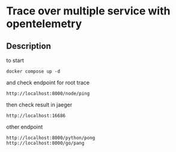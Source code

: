 # Trace over multiple service with opentelemetry

## Description
to start
``` 
docker compose up -d
```

and check endpoint for root trace 
```
http://localhost:8000/node/ping
```
then check result in jaeger
```
http://localhost:16686
```

other endpoint
```
http://localhost:8000/python/pong
http://localhost:8000/go/pang
```